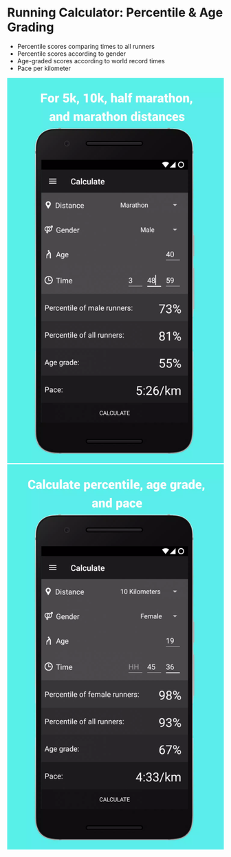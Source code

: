 # Running Calculator: Percentile & Age Grading

- Percentile scores comparing times to all runners
- Percentile scores according to gender
- Age-graded scores according to world record times
- Pace per kilometer

![sc1](readme-assets/sc1.webp)![sc2](readme-assets/sc2.webp)